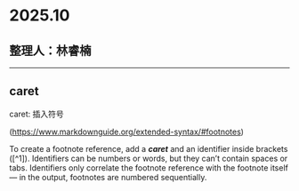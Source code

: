 # 2025.10

## 整理人：林睿楠

---

## caret

caret: 插入符号

(https://www.markdownguide.org/extended-syntax/#footnotes)

To create a footnote reference, add a ***caret*** and an identifier inside brackets (\[^1\]). Identifiers can be numbers or words, but they can’t contain spaces or tabs. Identifiers only correlate the footnote reference with the footnote itself — in the output, footnotes are numbered sequentially.

